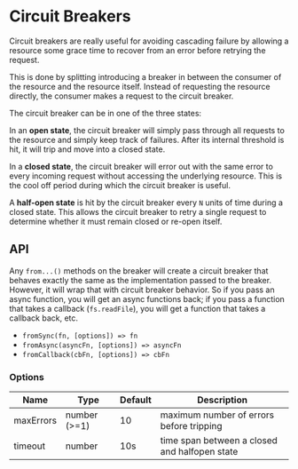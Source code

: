 # Circuit Breakers

Circuit breakers are really useful for avoiding cascading failure by allowing
a resource some grace time to recover from an error before retrying the request.

This is done by splitting introducing a breaker in between the consumer of the
resource and the resource itself. Instead of requesting the resource directly,
the consumer makes a request to the circuit breaker.

The circuit breaker can be in one of the three states:

In an **open state**, the circuit breaker will simply pass through all requests to
the resource and simply keep track of failures. After its internal threshold is
hit, it will trip and move into a closed state.

In a **closed state**, the circuit breaker will error out with the same error to
every incoming request without accessing the underlying resource. This is the cool
off period during which the circuit breaker is useful.

A **half-open state** is hit by the circuit breaker every `N` units of time during
a closed state. This allows the circuit breaker to retry a single request to determine
whether it must remain closed or re-open itself.

## API

Any `from...()` methods on the breaker will create a circuit breaker that behaves
exactly the same as the implementation passed to the breaker. However, it will wrap
that with circuit breaker behavior. So if you pass an async function, you will get
an async functions back; if you pass a function that takes a callback (`fs.readFile`),
you will get a function that takes a callback back, etc.

 - `fromSync(fn, [options]) => fn`
 - `fromAsync(asyncFn, [options]) => asyncFn`
 - `fromCallback(cbFn, [options]) => cbFn`

### Options

| Name      | Type         | Default      | Description                                   |
|-----------|--------------|--------------|-----------------------------------------------|
| maxErrors | number (>=1) | 10           | maximum number of errors before tripping      |
| timeout   | number       | 10s          | time span between a closed and halfopen state |
